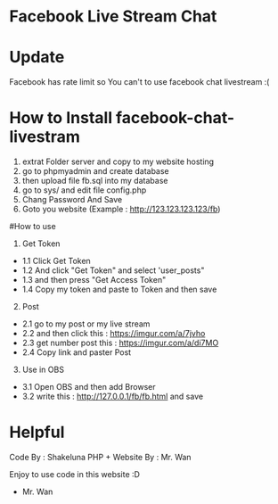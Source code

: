 # Facebook Live Stream Chat 

# Update
Facebook has rate limit so You can't to use facebook chat livestream :(

# How to Install facebook-chat-livestram
1. extrat Folder server and copy to my website hosting
2. go to phpmyadmin and create database
3. then upload file fb.sql into my database 
4. go to sys/ and edit file config.php
5. Chang Password And Save 
6. Goto you website (Example : http://123.123.123.123/fb)

#How to use 
 1. Get Token
 - 1.1 Click Get Token
 - 1.2 And click "Get Token" and select 'user_posts"
 - 1.3 and then press "Get Access Token"
 - 1.4 Copy my token and paste to Token and then save 
 
 2. Post 
 - 2.1 go to my post or my live stream
 - 2.2 and then click this : https://imgur.com/a/7jvho
 - 2.3 get number post this : https://imgur.com/a/di7MO
 - 2.4 Copy link and paster Post
 
 3. Use in OBS
  - 3.1 Open OBS and then add Browser
  - 3.2 write this : http://127.0.0.1/fb/fb.html and save 
  
# Helpful 
Code By : Shakeluna
PHP + Website By : Mr. Wan

Enjoy to use code in this website :D

 - Mr. Wan
